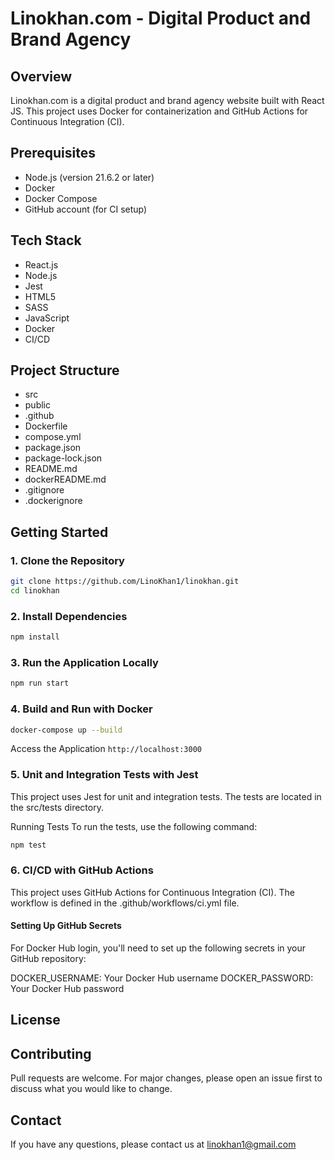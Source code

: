 # Linokhan.com - Digital Product and Brand Agency

## Overview
Linokhan.com is a digital product and brand agency website built with React JS. This project uses Docker for containerization and GitHub Actions for Continuous Integration (CI).

## Prerequisites
- Node.js (version 21.6.2 or later)
- Docker
- Docker Compose
- GitHub account (for CI setup)
  
## Tech Stack
- React.js
- Node.js
- Jest
- HTML5
- SASS
- JavaScript
- Docker
- CI/CD
  
## Project Structure
- src
- public
- .github
- Dockerfile
- compose.yml
- package.json
- package-lock.json
- README.md
- dockerREADME.md
- .gitignore
- .dockerignore

## Getting Started

### 1. Clone the Repository
``` sh
git clone https://github.com/LinoKhan1/linokhan.git
cd linokhan
```
### 2. Install Dependencies
``` sh
npm install
```

### 3. Run the Application Locally
``` sh
npm run start
```

### 4. Build and Run with Docker
``` sh
docker-compose up --build
```

Access the Application
`http://localhost:3000`

### 5. Unit and Integration Tests with Jest
This project uses Jest for unit and integration tests. The tests are located in the src/tests directory.

Running Tests
To run the tests, use the following command:
``` sh
npm test
```

### 6. CI/CD with GitHub Actions
This project uses GitHub Actions for Continuous Integration (CI). The workflow is defined in the .github/workflows/ci.yml file.

#### Setting Up GitHub Secrets
For Docker Hub login, you'll need to set up the following secrets in your GitHub repository:

DOCKER_USERNAME: Your Docker Hub username
DOCKER_PASSWORD: Your Docker Hub password

## License
## Contributing
Pull requests are welcome. For major changes, please open an issue first to discuss what you would like to change.

## Contact
If you have any questions, please contact us at linokhan1@gmail.com

